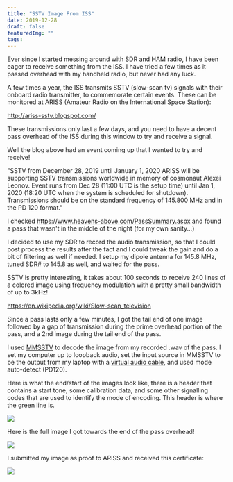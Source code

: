 ```yaml
---
title: "SSTV Image From ISS"
date: 2019-12-28
draft: false
featuredImg: ""
tags: 
---
```


Ever since I started messing around with SDR and HAM radio, I have been eager to receive something from the ISS. I have tried a few times as it passed overhead with my handheld radio, but never had any luck.

A few times a year, the ISS transmits SSTV (slow-scan tv) signals with their onboard radio transmitter, to commemorate certain events. These can be monitored at ARISS (Amateur Radio on the International Space Station):

http://ariss-sstv.blogspot.com/

These transmissions only last a few days, and you need to have a decent pass overhead of the ISS during this window to try and receive a signal.

Well the blog above had an event coming up that I wanted to try and receive!

"SSTV from December 28, 2019 until January 1, 2020
ARISS will be supporting SSTV transmissions worldwide in memory of cosmonaut Alexei Leonov. Event runs from Dec 28 (11:00 UTC is the setup time) until Jan 1, 2020 (18:20 UTC when the system is scheduled for shutdown). Transmissions should be on the standard frequency of 145.800 MHz and in the PD 120 format."

I checked https://www.heavens-above.com/PassSummary.aspx and found a pass that wasn't in the middle of the night (for my own sanity...)

I decided to use my SDR to record the audio transmission, so that I could post process the results after the fact and I could tweak the gain and do a bit of filtering as well if needed. I setup my dipole antenna for 145.8 MHz, tuned SDR# to 145.8 as well, and waited for the pass.

SSTV is pretty interesting, it takes about 100 seconds to receive 240 lines of a colored image using frequency modulation with a pretty small bandwidth of up to 3kHz!

https://en.wikipedia.org/wiki/Slow-scan_television

Since a pass lasts only a few minutes, I got the tail end of one image followed by a gap of transmission during the prime overhead portion of the pass, and a 2nd image during the tail end of the pass.

I used [MMSSTV](https://hamsoft.ca/pages/mmsstv.php) to decode the image from my recorded .wav of the pass. I set my computer up to loopback audio, set the input source in MMSSTV to be the output from my laptop with a [virtual audio cable](https://www.vb-audio.com/Cable/), and used mode auto-detect (PD120).

Here is what the end/start of the images look like, there is a header that contains a start tone, some calibration data, and some other signalling codes that are used to identify the mode of encoding. This header is where the green line is.

![](/sstv/startend.png)

Here is the full image I got towards the end of the pass overhead!

![](/sstv/full.png)

I submitted my image as proof to ARISS and received this certificate:

![](/sstv/award.png)